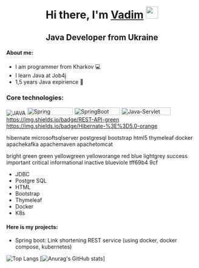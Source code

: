 <h1 align="center">Hi there, I'm <a href="https://github.com/VadimDedeiko" target="_blank">Vadim</a> 
<img src="https://github.com/blackcater/blackcater/raw/main/images/Hi.gif" height="32"/></h1>
<h2 align="center">Java Developer from Ukraine</h2>

#### About me:

- I am programmer from Kharkov 💻
- I learn Java at Job4j
- 1,5 years Java expirience 💼
    
### Core technologies:
![JAVA](https://img.shields.io/badge/Java%20SE-%3E%3D8-red?style=plastic&logo=)
<img src="https://img.shields.io/badge/Spring-%3E5.0-orange?style=plastic&logo=spring&logoColor=white" width="120" height="20" alt="Spring">
<img src="https://img.shields.io/badge/Spring-Boot-orange?style=plastic&logo=springboot&logoColor=white" width="120" height="20" alt="SpringBoot">
<img src="https://img.shields.io/badge/Java-Servlet%20API-blue?style=plastic&logo=springboot&logoColor=white" width="130" height="20" alt="Java-Servlet">
https://img.shields.io/badge/REST-API-green
https://img.shields.io/badge/Hibernate-%3E%3D5.0-orange

hibernate
microsoftsqlserver
postgresql
bootstrap
html5
thymeleaf
docker
apachekafka
apachemaven
apachetomcat

bright green green yellowgreen yelloworange red blue lightgrey
success important critical informational inactive
blueviole tff69b4 9cf

* JDBC
* Postgre SQL
* HTML
* Bootstrap
* Thymeleaf
* Docker
* K8s
>
#### Here is my projects:
* Spring boot: Link shortening REST service (using docker, docker compose, kubernetes)
    
![Top Langs](https://github-readme-stats.vercel.app/api/top-langs/?username=VadimDedeiko)
[![Anurag's GitHub stats](https://github-readme-stats.vercel.app/api?username=VadimDedeiko)]
    


<!--
**VadimDedeiko/VadimDedeiko** is a ✨ _special_ ✨ repository because its `README.md` (this file) appears on your GitHub profile.

Here are some ideas to get you started:

- 🔭 I’m currently working on ...
- 🌱 I’m currently learning JavaScript
- 👯 I’m looking to collaborate on ...
- 🤔 I’m looking for help with ...
- 💬 Ask me about ...
- 📫 How to reach me: ...
- 😄 Pronouns: ...
- ⚡ Fun fact: ...
-->
